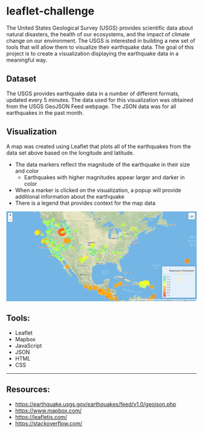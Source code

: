 # leaflet-challenge

The United States Geological Survey (USGS) provides scientific data about natural disasters, the health of our ecosystems, and the impact of climate change on our environment. The USGS is interested in building a new set of tools that will allow them to visualize their earthquake data. The goal of this project is to create a visualization displaying the earthquake data in a meaningful way.


## Dataset

The USGS provides earthquake data in a number of different formats, updated every 5 minutes. The data used for this visualization was obtained from the USGS GeoJSON Feed webpage. The JSON data was for all earthquakes in the past month.


## Visualization

A map was created using Leaflet that plots all of the earthquakes from the data set above based on the longitude and latitude.
- The data markers reflect the magnitude of the earthquake in their size and color
  - Earthquakes with higher magnitudes appear larger and darker in color 
- When a marker is clicked on the visualization, a popup will provide additional information about the earthquake
- There is a legend that provides context for the map data

![Leaflet Map](Images/map.png)


## Tools:

- Leaflet
- Mapbox
- JavaScript
- JSON
- HTML
- CSS


----------------------------------------------------------------------------------

## Resources:

-	https://earthquake.usgs.gov/earthquakes/feed/v1.0/geojson.php
-	https://www.mapbox.com/
-	https://leafletjs.com/
-	https://stackoverflow.com/



